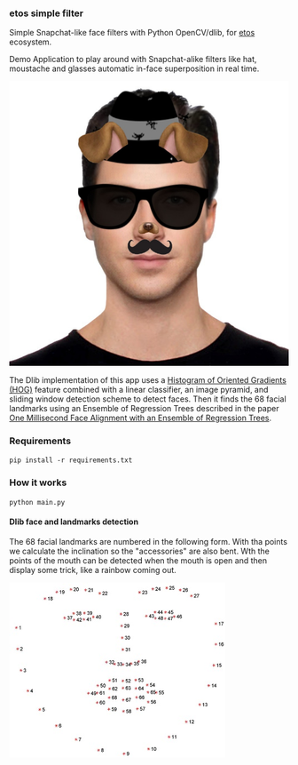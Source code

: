 
### etos simple filter

Simple Snapchat-like face filters with Python OpenCV/dlib, for [etos](https://etos.world) ecosystem.

Demo Application to play around with Snapchat-alike filters like hat, moustache and glasses automatic in-face superposition in real time.

![](media/mo1.jpg)

The Dlib implementation of this app uses a [Histogram of Oriented Gradients (HOG)](https://en.wikipedia.org/wiki/Histogram_of_oriented_gradients) feature combined with a linear classifier, an image pyramid, and sliding window detection scheme to detect faces. Then it finds the 68 facial landmarks using an Ensemble of Regression Trees described in the paper [One Millisecond Face Alignment with an Ensemble of Regression Trees](https://pdfs.semanticscholar.org/d78b/6a5b0dcaa81b1faea5fb0000045a62513567.pdf).


### Requirements

```
pip install -r requirements.txt
```

### How it works

```
python main.py
```

#### Dlib face and landmarks detection

The 68 facial landmarks are numbered in the following form. With tha points we calculate the inclination so the "accessories" are also bent. Wth the points of the mouth can be detected when the mouth is open and then display some trick, like a rainbow coming out.

![](media/facial_landmarks_68markup.jpg)

